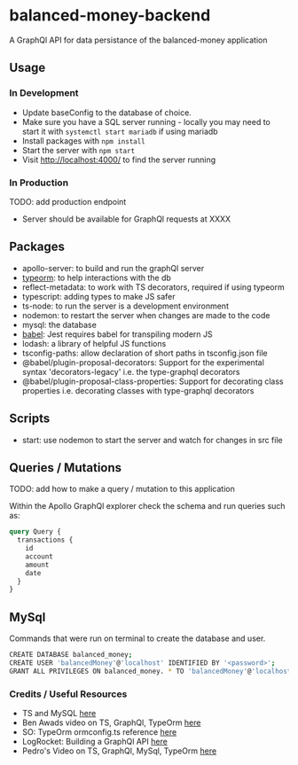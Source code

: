 # balanced-money-backend

A GraphQl API for data persistance of the balanced-money application

## Usage

### In Development

* Update baseConfig to the database of choice.
* Make sure you have a SQL server running - locally you may need to start it with `systemctl start mariadb` if using mariadb
* Install packages with `npm install`
* Start the server with `npm start`
* Visit [http://localhost:4000/](http://localhost:4000/) to find the server running

### In Production

TODO: add production endpoint

* Server should be available for GraphQl requests at XXXX

## Packages

* apollo-server: to build and run the graphQl server
* [typeorm](https://github.com/typeorm/typeorm): to help interactions with the db
* reflect-metadata: to work with TS decorators, required if using typeorm
* typescript: adding types to make JS safer
* ts-node: to run the server is a development environment
* nodemon: to restart the server when changes are made to the code
* mysql: the database
* [babel](https://jestjs.io/docs/getting-started#using-babel): Jest requires babel for transpiling modern JS
* lodash: a library of helpful JS functions
* tsconfig-paths: allow declaration of short paths in tsconfig.json file
* @babel/plugin-proposal-decorators: Support for the experimental syntax 'decorators-legacy' i.e. the type-graphql decorators
* @babel/plugin-proposal-class-properties: Support for decorating class properties i.e. decorating classes with type-graphql decorators

## Scripts

* start: use nodemon to start the server and watch for changes in src file

## Queries / Mutations

TODO: add how to make a query / mutation to this application

Within the Apollo GraphQl explorer check the schema and run queries such as:

```graphql
query Query {
  transactions {
    id
    account
    amount
    date
  }
}
```

## MySql

Commands that were run on terminal to create the database and user.

```bash
CREATE DATABASE balanced_money;
CREATE USER 'balancedMoney'@'localhost' IDENTIFIED BY '<password>';
GRANT ALL PRIVILEGES ON balanced_money. * TO 'balancedMoney'@'localhost';
```

### Credits / Useful Resources

* TS and MySQL [here](https://www.infoq.com/articles/typescript-mysql/)
* Ben Awads video on TS, GraphQl, TypeOrm [here](https://www.youtube.com/watch?v=WhzIjYQmWvs)
* SO: TypeOrm ormconfig.ts reference [here](https://stackoverflow.com/questions/52187328/how-to-specify-ormconfig-ts-for-typeorm)
* LogRocket: Building a GraphQl API [here](https://blog.logrocket.com/build-graphql-typegraphql-typeorm/)
* Pedro's Video on TS, GraphQl, MySql, TypeOrm [here](https://www.youtube.com/watch?v=fov5e6XJgwc)
